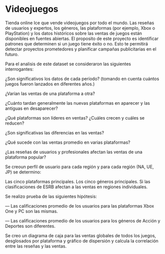 # Videojuegos
Tienda online Ice que vende videojuegos por todo el mundo.
Las reseñas de usuarios y expertos, los géneros, las plataformas (por ejemplo, Xbox o PlayStation) y los datos históricos sobre las ventas de juegos están disponibles en fuentes abiertas. El proposito de este proyecto es identificar patrones que determinen si un juego tiene éxito o no. Esto te permitirá detectar proyectos prometedores y planificar campañas publicitarias en el futuro.

Para el analisis de este dataset se consideraron las siguientes interrogantes:  

¿Son significativos los datos de cada período? (tomando en cuenta cuántos juegos fueron lanzados en diferentes años.)

¿Varían las ventas de una plataforma a otra? 

¿Cuánto tardan generalmente las nuevas plataformas en aparecer y las antiguas en desaparecer?

¿Qué plataformas son líderes en ventas? ¿Cuáles crecen y cuáles se reducen? 

¿Son significativas las diferencias en las ventas? 

¿Qué sucede con las ventas promedio en varias plataformas? 

¿Las reseñas de usuarios y profesionales afectan las ventas de una plataforma popular? 

 Se creoun  perfil de usuario para cada región y para cada región (NA, UE, JP) se determino:

Las cinco plataformas principales. 
Los cinco géneros principales. 
Si las clasificaciones de ESRB afectan a las ventas en regiones individuales.

Se realizo prueba de  las siguientes hipótesis:

— Las calificaciones promedio de los usuarios para las plataformas Xbox One y PC son las mismas.

— Las calificaciones promedio de los usuarios para los géneros de Acción y Deportes son diferentes.

Se creo un diagrama de caja para las ventas globales de todos los juegos, desglosados por plataforma y  gráfico de dispersión y calcula la correlación entre las reseñas y las ventas.



